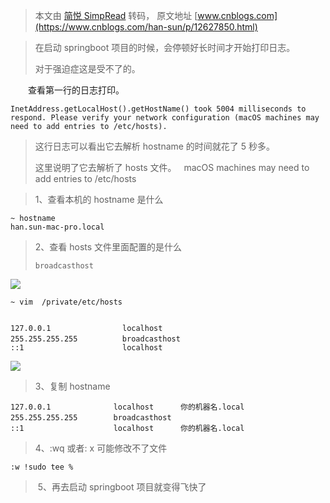 > 本文由 [简悦 SimpRead](http://ksria.com/simpread/) 转码， 原文地址 [www.cnblogs.com](https://www.cnblogs.com/han-sun/p/12627850.html)

> 在启动 springboot 项目的时候，会停顿好长时间才开始打印日志。
> 
> 对于强迫症这是受不了的。

　　查看第一行的日志打印。

```
InetAddress.getLocalHost().getHostName() took 5004 milliseconds to respond. Please verify your network configuration (macOS machines may need to add entries to /etc/hosts).
```

> 这行日志可以看出它去解析 hostname 的时间就花了 5 秒多。
> 
> 这里说明了它去解析了 hosts 文件。   macOS machines may need to add entries to /etc/hosts

> 1、查看本机的 hostname 是什么

```
~ hostname
han.sun-mac-pro.local
```

> 2、查看 hosts 文件里面配置的是什么
> 
> ```
> broadcasthost
> ```

[![](http://common.cnblogs.com/images/copycode.gif)](javascript:void(0); "复制代码")

```
~ vim  /private/etc/hosts


127.0.0.1                localhost
255.255.255.255     　　　broadcasthost
::1                      localhost
```

[![](http://common.cnblogs.com/images/copycode.gif)](javascript:void(0); "复制代码")

> 3、复制 hostname

```
127.0.0.1              localhost      你的机器名.local
255.255.255.255   　　　broadcasthost
::1                    localhost      你的机器名.local
```

> 4、:wq 或者: x 可能修改不了文件

```
:w !sudo tee %
```

>  5、再去启动 springboot 项目就变得飞快了